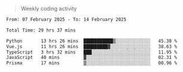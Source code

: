 > Weekly coding activity
<!--START_SECTION:waka-->

```txt
From: 07 February 2025 - To: 14 February 2025

Total Time: 29 hrs 37 mins

Python       13 hrs 26 mins  ███████████▒░░░░░░░░░░░░░   45.38 %
Vue.js       11 hrs 26 mins  █████████▓░░░░░░░░░░░░░░░   38.63 %
TypeScript   3 hrs 32 mins   ███░░░░░░░░░░░░░░░░░░░░░░   11.95 %
JavaScript   40 mins         ▓░░░░░░░░░░░░░░░░░░░░░░░░   02.31 %
Prisma       17 mins         ▒░░░░░░░░░░░░░░░░░░░░░░░░   00.96 %
```

<!--END_SECTION:waka-->
